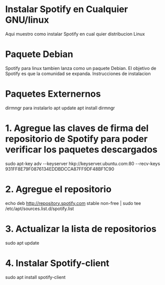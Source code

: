 # Instalar Spotify en Cualquier GNU/linux
Aqui muestro como instalar Spotify en cual quier distribucion Linux
# Paquete Debian
Spotify para linux tambien lanza como un paquete Debian.
El objetivo de Spotify es que la comunidad se expanda.
Instrucciones de instalacion
# Paquetes Externernos
  dirmngr para instalarlo 
  apt update 
  apt install dirmngr 
  
# 1. Agregue las claves de firma del repositorio de Spotify para poder verificar los paquetes descargados
sudo apt-key adv --keyserver hkp://keyserver.ubuntu.com:80 --recv-keys 931FF8E79F0876134EDDBDCCA87FF9DF48BF1C90

# 2. Agregue el repositorio
echo deb http://repository.spotify.com stable non-free | sudo tee /etc/apt/sources.list.d/spotify.list

# 3. Actualizar la lista de repositorios
sudo apt update

# 4. Instalar Spotify-client
sudo apt install spotify-client
